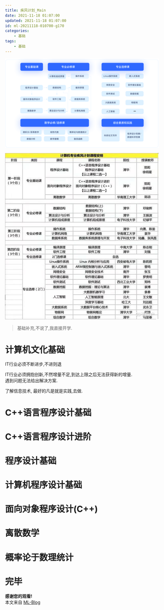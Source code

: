 ```yaml
---
title: 疾风计划_Main
date: 2021-11-18 01:07:00
updated: 2021-11-18 01:07:00
id: ml-20211118-010700-g170
categories:
	- 基础
tags: 
	- 基础
---
```


![学习路线图][路线图]

![学习课程表][课程表]

> 基础补充,不说了,我直接开学.

<!--more-->

# 计算机文化基础

IT行业必须不断进步,不进则退

IT行业必须拥抱创新,不然增量不足,到达上限之后无法获得新的增量.  
遇到问题无法给出解决方案.

了解信息技术, 最好的凡是就是实践,去做.

# C++语言程序设计基础

# C++语言程序设计进阶

# 程序设计基础

# 计算机程序设计基础

# 面向对象程序设计(C++)

# 离散数学

# 概率论于数理统计

# 完毕

**感谢您的观看!**  
本文来自 [ML-Blog][ML-Blog_Link]

<!-- 图片 -->

[路线图]:https://github.com/UserMingHaoLi/ML_HexoBlogContentImages/blob/main/Content/%E8%AE%A1%E7%AE%97%E6%9C%BA_%E7%96%BE%E9%A3%8E%E8%AE%A1%E5%88%92_%E5%9F%BA%E7%A1%80%E8%A1%A5%E5%AE%8C/%E8%AE%A1%E7%AE%97%E6%9C%BA_%E7%96%BE%E9%A3%8E%E8%AE%A1%E5%88%92_%E5%9F%BA%E7%A1%80%E8%A1%A5%E5%AE%8C_%E8%B7%AF%E7%BA%BF%E5%9B%BE.png?raw=true "路线图"

[课程表]:https://github.com/UserMingHaoLi/ML_HexoBlogContentImages/blob/main/Content/%E8%AE%A1%E7%AE%97%E6%9C%BA_%E7%96%BE%E9%A3%8E%E8%AE%A1%E5%88%92_%E5%9F%BA%E7%A1%80%E8%A1%A5%E5%AE%8C/%E8%AE%A1%E7%AE%97%E6%9C%BA_%E7%96%BE%E9%A3%8E%E8%AE%A1%E5%88%92_%E5%9F%BA%E7%A1%80%E8%A1%A5%E5%AE%8C_%E8%AF%BE%E7%A8%8B%E8%A1%A8.jpg?raw=true "课程表"

<!-- 链接 -->


<!-- 水印 -->
[ML-Blog_Link]:https://userminghaoli.github.io/ "我的博客"


